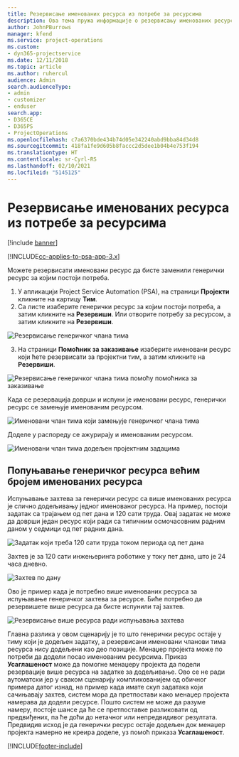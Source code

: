 ```yaml
---
title: Резервисање именованих ресурса из потребе за ресурсима
description: Ова тема пружа информације о резервисању именованих ресурса у складу са потребама за генеричким ресурсима.
author: JohnPBurrows
manager: kfend
ms.service: project-operations
ms.custom:
- dyn365-projectservice
ms.date: 12/11/2018
ms.topic: article
ms.author: ruhercul
audience: Admin
search.audienceType:
- admin
- customizer
- enduser
search.app:
- D365CE
- D365PS
- ProjectOperations
ms.openlocfilehash: c7a6370bde434b74d05e342240abd9bba84d34d8
ms.sourcegitcommit: 418fa1fe9d605b8faccc2d5dee1b04b4e753f194
ms.translationtype: HT
ms.contentlocale: sr-Cyrl-RS
ms.lasthandoff: 02/10/2021
ms.locfileid: "5145125"
---
```

# <a name="book-named-resources-from-resource-requirements"></a>Резервисање именованих ресурса из потребе за ресурсима

[!include [banner](../includes/psa-now-project-operations.md)]

[!INCLUDE[cc-applies-to-psa-app-3.x](../includes/cc-applies-to-psa-app-3x.md)]

Можете резервисати именовани ресурс да бисте заменили генерички ресурс за којим постоји потреба.

1. У апликацији Project Service Automation (PSA), на страници **Пројекти** кликните на картицу **Тим**.
2. Са листе изаберите генерички ресурс за којим постоји потреба, а затим кликните на **Резервиши**. Или отворите потребу за ресурсом, а затим кликните на **Резервиши**.


![Резервисање генеричког члана тима](media/RM-how-to-14.png)


3. На страници **Помоћник за заказивање** изаберите именовани ресурс који ћете резервисати за пројектни тим, а затим кликните на **Резервиши**.

![Резервисање генеричког члана тима помоћу помоћника за заказивање](media/RM-how-to-15.png)

Када се резервација доврши и испуни је именовани ресурс, генерички ресурс се замењује именованим ресурсом.

![Именовани члан тима који замењује генеричког члана тима](media/RM-how-to-16.png)

Доделе у распореду се ажурирају и именованим ресурсом.

![Именовани члан тима додељен пројектним задацима](media/RM-how-to-17.png)

## <a name="fulfill-a-generic-resource-with-multiple-named-resources"></a>Попуњавање генеричког ресурса већим бројем именованих ресурса
Испуњавање захтева за генерички ресурс са више именованих ресурса је слично додељивању једног именованог ресурса. На пример, постоји задатак са трајањем од пет дана и 120 сати труда. Овај задатак не може да доврши један ресурс који ради са типичним осмочасовним радним даном у седмици од пет радних дана. 

![Задатак који треба 120 сати труда током периода од пет дана](media/RM-how-to-21.png)

Захтев је за 120 сати инжењеринга роботике у току пет дана, што је 24 часа дневно.

![Захтев по дану](media/RM-how-to-22.png)

Ово је пример када је потребно више именованих ресурса за испуњавање генеричког захтева за ресурсе. Биће потребно да резервишете више ресурса да бисте испунили тај захтев.

![Резервисање више ресурса ради испуњавања захтева](media/RM-how-to-23.png)

Главна разлика у овом сценарију је то што генерички ресурс остаје у тиму који је додељен задатку, а резервисани именовани чланови тима ресурса нису додељени као део позиције. Менаџер пројекта може по потреби да додели посао именованим ресурсима. Приказ **Усаглашеност** може да помогне менаџеру пројекта да подели резервације више ресурса на задатке за додељивање. Ово се не ради аутоматски јер у сваком сценарију компликованијем од обичног примера датог изнад, на пример када имате скуп задатака који сачињавају захтев, систем мора да претпостави како менаџер пројекта намерава да додели ресурсе. Пошто систем не може да разуме намеру, постоје шансе да ће се претпоставке разликовати од предвиђених, па ће доћи до нетачног или непредвидивог резултата. Предвидив исход је да генерички ресурс остаје додељен док менаџер пројекта намерно не креира доделе, уз помоћ приказа **Усаглашеност**.




[!INCLUDE[footer-include](../includes/footer-banner.md)]